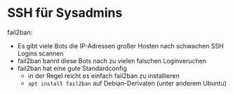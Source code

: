 # SSH für Sysadmins

fail2ban:

- Es gibt viele Bots die IP-Adressen großer Hosten nach schwachen SSH Logins scannen
- fail2ban bannt diese Bots nach zu vielen falschen Loginveruchen
- fail2ban hat eine gute Standardconfig
  + in der Regel reicht es einfach fail2ban zu installieren
  + `apt install fail2ban` auf Debian-Derivaten (unter anderem Ubuntu)

